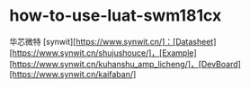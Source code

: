 # how-to-use-luat-swm181cx

华芯微特 [synwit][https://www.synwit.cn/]：[Datasheet][https://www.synwit.cn/shujushouce/]，[Example][https://www.synwit.cn/kuhanshu_amp_licheng/]，[DevBoard][https://www.synwit.cn/kaifaban/]

